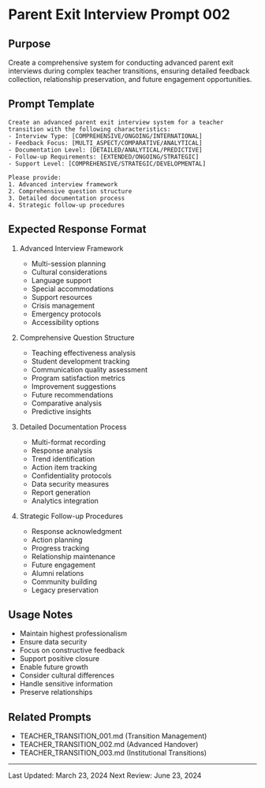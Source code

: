 # Parent Exit Interview Prompt 002

## Purpose
Create a comprehensive system for conducting advanced parent exit interviews during complex teacher transitions, ensuring detailed feedback collection, relationship preservation, and future engagement opportunities.

## Prompt Template
```
Create an advanced parent exit interview system for a teacher transition with the following characteristics:
- Interview Type: [COMPREHENSIVE/ONGOING/INTERNATIONAL]
- Feedback Focus: [MULTI_ASPECT/COMPARATIVE/ANALYTICAL]
- Documentation Level: [DETAILED/ANALYTICAL/PREDICTIVE]
- Follow-up Requirements: [EXTENDED/ONGOING/STRATEGIC]
- Support Level: [COMPREHENSIVE/STRATEGIC/DEVELOPMENTAL]

Please provide:
1. Advanced interview framework
2. Comprehensive question structure
3. Detailed documentation process
4. Strategic follow-up procedures
```

## Expected Response Format
1. Advanced Interview Framework
   - Multi-session planning
   - Cultural considerations
   - Language support
   - Special accommodations
   - Support resources
   - Crisis management
   - Emergency protocols
   - Accessibility options

2. Comprehensive Question Structure
   - Teaching effectiveness analysis
   - Student development tracking
   - Communication quality assessment
   - Program satisfaction metrics
   - Improvement suggestions
   - Future recommendations
   - Comparative analysis
   - Predictive insights

3. Detailed Documentation Process
   - Multi-format recording
   - Response analysis
   - Trend identification
   - Action item tracking
   - Confidentiality protocols
   - Data security measures
   - Report generation
   - Analytics integration

4. Strategic Follow-up Procedures
   - Response acknowledgment
   - Action planning
   - Progress tracking
   - Relationship maintenance
   - Future engagement
   - Alumni relations
   - Community building
   - Legacy preservation

## Usage Notes
- Maintain highest professionalism
- Ensure data security
- Focus on constructive feedback
- Support positive closure
- Enable future growth
- Consider cultural differences
- Handle sensitive information
- Preserve relationships

## Related Prompts
- TEACHER_TRANSITION_001.md (Transition Management)
- TEACHER_TRANSITION_002.md (Advanced Handover)
- TEACHER_TRANSITION_003.md (Institutional Transitions)

---
Last Updated: March 23, 2024
Next Review: June 23, 2024 